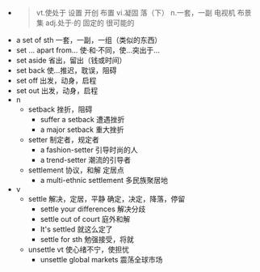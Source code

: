 - >vt.使处于 设置 开创 布置
  vi.凝固 落（下）
  n.一套，一副 电视机 布景 集
  adj.处于·的 固定的 很可能的
- a set of sth 一套，一副，一组（类似的东西）
- set ... apart from... 使·和·不同，使...突出于…
- set aside 省出，留出（钱或时间）
- set back 使…推迟，耽误，阻碍
- set off 出发，动身，启程
- set out 出发，动身，启程
- n
	- setback 挫折，阻碍
		- suffer a setback 遭遇挫折
		- a major setback 重大挫折
	- setter 制定者，规定者
		- a fashion-setter 引导时尚的人
		- a trend-setter 潮流的引导者
	- settlement 协议，和解 定居点
		- a multi-ethnic settlement 多民族聚居地
- v
	- settle 解决，定居，平静 确定，决定，降落，停留
		- settle your differences 解决分歧
		- settle out of court 庭外和解
		- It's settled 就这么定了
		- settle for sth 勉强接受，将就
	- unsettle vt 使心绪不宁，使担忧
		- unsettle global markets 震荡全球市场